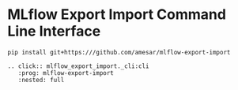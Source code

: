 # MLflow Export Import Command Line Interface

```console
pip install git+https:///github.com/amesar/mlflow-export-import
```

```{eval-rst}
.. click:: mlflow_export_import._cli:cli
   :prog: mlflow-export-import
   :nested: full
```
